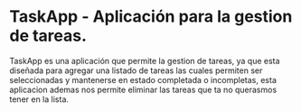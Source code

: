 # TaskApp - Aplicación para la gestion de tareas.

TaskApp es una aplicación que permite la gestion de tareas, ya que esta diseñada para agregar una
listado de tareas las cuales permiten ser seleccionadas y mantenerse en estado completada o
incompletas, esta aplicacion ademas nos permite eliminar las tareas que ta no querasmos tener en la
lista.


